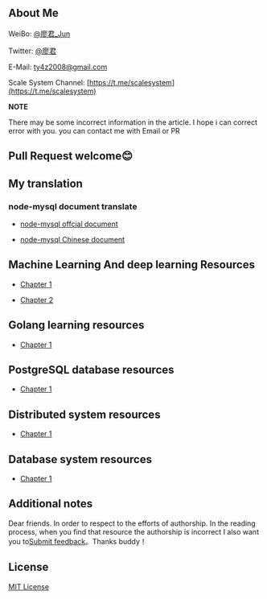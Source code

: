 

## About Me

WeiBo: [@廖君_Jun](http://weibo.com/ty4z2008)

Twitter: [@廖君](https://twitter.com/ty4z2008)

E-Mail: ty4z2008@gmail.com

Scale System Channel: [https://t.me/scalesystem](https://t.me/scalesystem)

**NOTE** 

There may be some incorrect information in the article. I hope i can correct error with you.  you can contact me with Email or PR

## Pull Request welcome:blush:

## My translation

### node-mysql document translate

- [node-mysql offcial document](https://github.com/felixge/node-mysql/blob/master/Readme.md)

- [node-mysql Chinese document](https://github.com/ty4z2008/Qix/blob/master/node.md)

## Machine Learning And deep learning Resources

- [Chapter 1](https://github.com/ty4z2008/Qix/blob/master/dl.md)

- [Chapter 2](https://github.com/ty4z2008/Qix/blob/master/dl2.md)

## Golang learning resources

- [Chapter 1](https://github.com/ty4z2008/Qix/blob/master/golang.md)


## PostgreSQL database resources

- [Chapter 1](https://github.com/ty4z2008/Qix/blob/master/pg.md)


## Distributed system resources

- [Chapter 1](https://github.com/ty4z2008/Qix/blob/master/ds.md)

## Database system resources

- [Chapter 1](https://github.com/ty4z2008/Qix/blob/master/db.md)



## Additional notes

Dear friends. In order to respect to  the efforts   of authorship. In the reading process, when you find that resource the authorship is incorrect I also want you to[Submit feedback](https://github.com/ty4z2008/Qix/issues)。Thanks buddy！

## License

[MIT License](https://github.com/ty4z2008/Qix/blob/master/License.md)
